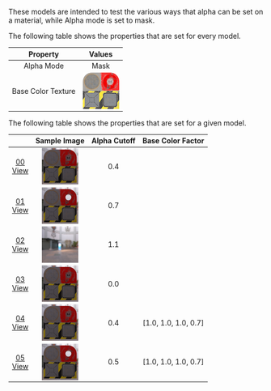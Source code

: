 These models are intended to test the various ways that alpha can be set on a material, while Alpha mode is set to mask.  

The following table shows the properties that are set for every model.  

| Property | **Values** |
| :---: | :---: |
| Alpha Mode | Mask |
| Base Color Texture | [<img src="Figures/Thumbnails/BaseColor_Plane.png" align="middle">](Figures/Figures/Textures/BaseColor_Plane.png) |


The following table shows the properties that are set for a given model.  

|   | Sample Image | Alpha Cutoff | Base Color Factor |
| :---: | :---: | :---: | :---: |
| [00](Material_AlphaMask_00.gltf)<br>[View](https://bghgary.github.io/glTF-Asset-Generator/Preview/BabylonJS/?fileName=Material_AlphaMask_00.gltf) | [<img src="Figures/Thumbnails/Material_AlphaMask_00.png" align="middle">](SampleImages/Material_AlphaMask_00.png) | 0.4 |   |
| [01](Material_AlphaMask_01.gltf)<br>[View](https://bghgary.github.io/glTF-Asset-Generator/Preview/BabylonJS/?fileName=Material_AlphaMask_01.gltf) | [<img src="Figures/Thumbnails/Material_AlphaMask_01.png" align="middle">](SampleImages/Material_AlphaMask_01.png) | 0.7 |   |
| [02](Material_AlphaMask_02.gltf)<br>[View](https://bghgary.github.io/glTF-Asset-Generator/Preview/BabylonJS/?fileName=Material_AlphaMask_02.gltf) | [<img src="Figures/Thumbnails/Material_AlphaMask_02.png" align="middle">](SampleImages/Material_AlphaMask_02.png) | 1.1 |   |
| [03](Material_AlphaMask_03.gltf)<br>[View](https://bghgary.github.io/glTF-Asset-Generator/Preview/BabylonJS/?fileName=Material_AlphaMask_03.gltf) | [<img src="Figures/Thumbnails/Material_AlphaMask_03.png" align="middle">](SampleImages/Material_AlphaMask_03.png) | 0.0 |   |
| [04](Material_AlphaMask_04.gltf)<br>[View](https://bghgary.github.io/glTF-Asset-Generator/Preview/BabylonJS/?fileName=Material_AlphaMask_04.gltf) | [<img src="Figures/Thumbnails/Material_AlphaMask_04.png" align="middle">](SampleImages/Material_AlphaMask_04.png) | 0.4 | [1.0,&nbsp;1.0,&nbsp;1.0,&nbsp;0.7] |
| [05](Material_AlphaMask_05.gltf)<br>[View](https://bghgary.github.io/glTF-Asset-Generator/Preview/BabylonJS/?fileName=Material_AlphaMask_05.gltf) | [<img src="Figures/Thumbnails/Material_AlphaMask_05.png" align="middle">](SampleImages/Material_AlphaMask_05.png) | 0.5 | [1.0,&nbsp;1.0,&nbsp;1.0,&nbsp;0.7] |
 
